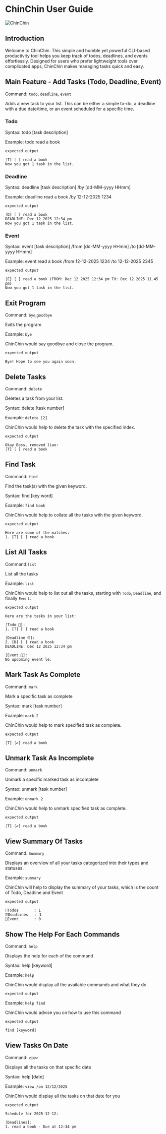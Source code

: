 # ChinChin User Guide

![ChinChin](Ui.png)

## Introduction

Welcome to ChinChin. This simple and humble yet powerful CLI-based productivity tool helps you keep track of todos,
deadlines, and events effortlessly. Designed for users who prefer lightweight tools over complicated apps, ChinChin
makes managing tasks quick and easy.

## Main Feature - Add Tasks (Todo, Deadline, Event)

Command: ```todo```, ```deadline```, ```event```

Adds a new task to your list. This can be either a simple to-do, a deadline with a due date/time, or an event scheduled
for a specific time.

### Todo
Syntax: todo [task description]

Example: todo read a book

```expected output```
```Oki, task added liao ✅:
[T] [ ] read a book
Now you got 1 task in the list.
```

### Deadline
Syntax: deadline [task description] /by [dd-MM-yyyy HHmm]

Example: deadline read a book /by 12-12-2025 1234

```expected output```
```Oki, task added liao ✅:
[D] [ ] read a book
DEADLINE: Dec 12 2025 12:34 pm
Now you got 1 task in the list.
```

### Event
Syntax: event [task description] /from [dd-MM-yyyy HHmm] /to [dd-MM-yyyy HHmm]

Example: event read a book /from 12-12-2025 1234 /to 12-12-2025 2345

```expected output```
```Oki, task added liao ✅:
[E] [ ] read a book (FROM: Dec 12 2025 12:34 pm TO: Dec 12 2025 11.45 pm)
Now you got 1 task in the list.
```

## Exit Program

Command: ```bye```,```goodbye```

Exits the program.

Example: `bye`

ChinChin would say goodbye and close the program.

```
expected output
```
```
Bye! Hope to see you again soon.
```

## Delete Tasks

Command: ```delete```

Deletes a task from your list.

Syntax: delete [task number]

Example: `delete [2]`

ChinChin would help to delete the task with the specified index.

```
expected output
```
```
Okay Boss, removed liao:
[T] [ ] read a book
```

## Find Task

Command: ```find```

Find the task(s) with the given keyword.

Syntax: find [key word]

Example: `find book`

ChinChin would help to collate all the tasks with the given keyword.

```
expected output
```
```
Here are some of the matches:
1. [T] [ ] read a book
```

## List All Tasks

Command:```list```

List all the tasks

Example: `list`

ChinChin would help to list out all the tasks, starting with `Todo`, `Deadline`, and finally `Event`.

```expected output```
```
Here are the tasks in your list:

[Todo 📝]:
1. [T] [ ] read a book

[Deadline ⏰]:
2. [D] [ ] read a book
DEADLINE: Dec 12 2025 12:34 pm

[Event 📅]:
No upcoming event le.

```

## Mark Task As Complete

Command: ```mark```

Mark a specific task as complete

Syntax: mark [task number]

Example: `mark 2`

ChinChin would help to mark specified task as complete.

```expected output```
```Orh, marked the task as done liao:
[T] [✔️] read a book
```

## Unmark Task As Incomplete

Command: ```unmark```

Unmark a specific marked task as incomplete

Syntax: unmark [task number]

Example: `unmark 2`

ChinChin would help to unmark specified task as complete.

```expected output```
```Orh, marked the task as undone liao:
[T] [✔️] read a book
```

## View Summary Of Tasks
Command: ```Summary```

Displays an overview of all your tasks categorized into their types and statuses.

Example: `summary`

ChinChin will help to display the summary of your tasks, which is the count of Todo, Deadline and Event

```expected output```
```Here's your summary:
📝Todos       : 1
⏰Deadlines   : 1
📅Event       : 0
```

## Show The Help For Each Commands
Command: ```help```

Displays the help for each of the command

Syntax: help [keyword]

Example: `help`

ChinChin would display all the available commands and what they do

```expected output```

Example: `help find`

ChinChin would advise you on how to use this command

```expected output```
```How to use 'FIND'? Just type
find [keyword]
```

## View Tasks On Date
Command: ```view```

Displays all the tasks on that specific date

Syntax: help [date]

Example: `view /on 12/12/2025`

ChinChin would display all the tasks on that date for you

```expected output```
```
Schedule for 2025-12-12:

[Deadlines]:
1. read a book - Due at 12:34 pm
```
